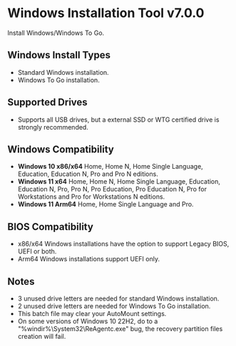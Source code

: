 # Windows Installation Tool v7.0.0
Install Windows/Windows To Go.

## Windows Install Types
- Standard Windows installation.
- Windows To Go installation.
## Supported Drives
- Supports all USB drives, but a external SSD or WTG certified drive is strongly recommended.

## Windows Compatibility
- **Windows 10 x86/x64** Home, Home N, Home Single Language, Education, Education N, Pro and Pro N editions.
- **Windows 11 x64** Home, Home N, Home Single Language, Education, Education N, Pro, Pro N, Pro Education, Pro Education N, Pro for Workstations and Pro for Workstations N editions.  
- **Windows 11 Arm64** Home, Home Single Language and Pro.

## BIOS Compatibility
- x86/x64 Windows installations have the option to support Legacy BIOS, UEFI or both.
- Arm64 Windows installations support UEFI only.

## Notes
- 3 unused drive letters are needed for standard Windows installation.
- 2 unused drive letters are needed for Windows To Go installation.
- This batch file may clear your AutoMount settings.
- On some versions of Windows 10 22H2, do to a "%windir%\System32\ReAgentc.exe" bug, the recovery partition files creation will fail.
